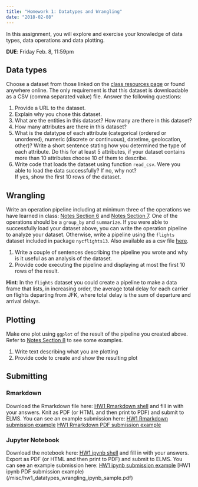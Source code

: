 ```yaml
---
title: "Homework 1: Datatypes and Wrangling"
date: "2018-02-08"
---
```



In this assignment, you will explore and exercise your knowledge of data types, data operations and data plotting.

**DUE**: Friday Feb. 8, 11:59pm

<!--more-->

## Data types

Choose a dataset from those linked on the [class resources page](/resources/) or found anywhere online. 
The only requirement is that this dataset is downloadable as a CSV (comma separated value) file.
Answer the following questions:

1) Provide a URL to the dataset.  
2) Explain why you chose this dataset.  
3) What are the entities in this dataset? How many are there in this dataset?  
4) How many attributes are there in this dataset?  
5) What is the datatype of each attribute (categorical (ordered or unordered), numeric (discrete or continuous), datetime, geolocation, other)? 
Write a short sentence stating how you determined the type of each attribute. 
Do this for at least 5 attributes, if your dataset contains more than 10 attributes choose 10 of them to describe.  
6) Write code that loads the dataset using function `read_csv`. Were you able to load the data successfully? If no, why not?  
If yes, show the first 10 rows of the dataset.  

## Wrangling

Write an operation pipeline including at minimum three of the operations we have learned in class: [Notes Section 6](/bookdown-notes/principles-basic-operations.html) and [Notes Section 7](/bookdown-notes/principles-more-operations.html). One of the operations should be a `group_by` and `summarize`.
If you were able to successfully load your dataset above, you can write the operation pipeline to analyze your dataset. Otherwise, write a pipeline using the `flights` dataset included in package `nycflights13`. Also available as a csv file [here](/misc/nyc_flights.csv).

1) Write a couple of sentences describing the pipeline you wrote and why is it useful as an analysis of the dataset.  
2) Provide code executing the pipeline and displaying at most the first 10 rows of the result.

**Hint**: In the `flights` dataset you could create a pipeline to make a data frame that lists, in increasing order, the average total delay for each carrier on flights departing from JFK, where total delay is the sum of departure and arrival delays.

## Plotting

Make one plot using `ggplot` of the result of the pipeline you created above. Refer to [Notes Section 8](/bookdown-notes/basic-plotting-with-ggplot.html) to see some examples.

1) Write text describing what you are plotting  
2) Provide code to create and show the resulting plot

## Submitting

### Rmarkdown

Download the Rmarkdown file here: [HW1 Rmarkdown shell](/misc/hw1_datatypes_wrangling.Rmd) and fill in with your answers. Knit as PDF (or HTML and then print to PDF) and submit to ELMS.
You can see an example submission here: [HW1 Rmarkdown submission example](/misc/hw1_datatypes_wrangling_sample.Rmd) [HW1 Rmarkdown PDF submission example](/misc/hw1_datatypes_wrangling_rmd_sample.pdf)

### Jupyter Notebook

Download the notebook here: [HW1 ipynb shell](/misc/hw1_datatypes_wrangling.ipynb) and fill in with your answers. Export as PDF (or HTML and then print to PDF) and submit to ELMS. You can see an example submission here: [HW1 ipynb submission example](/misc/hw1_datatypes_wrangling_sample.ipynb) [HW1 ipynb PDF submission example)(/misc/hw1_datatypes_wrangling_ipynb_sample.pdf)



